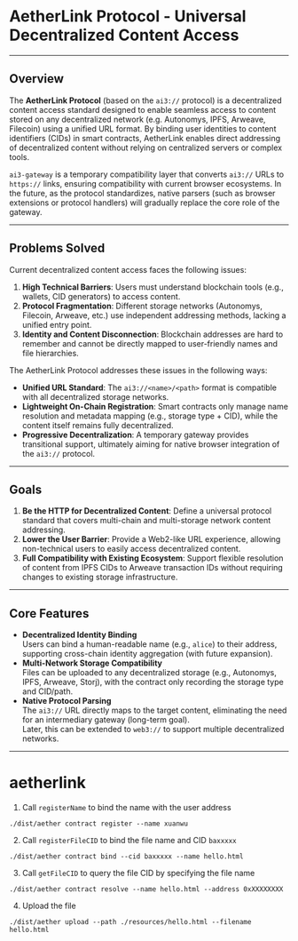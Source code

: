 # AetherLink Protocol - Universal Decentralized Content Access

---

## **Overview**  
The **AetherLink Protocol** (based on the `ai3://` protocol) is a decentralized content access standard designed to enable seamless access to content stored on any decentralized network (e.g. Autonomys, IPFS, Arweave, Filecoin) using a unified URL format. By binding user identities to content identifiers (CIDs) in smart contracts, AetherLink enables direct addressing of decentralized content without relying on centralized servers or complex tools.

`ai3-gateway` is a temporary compatibility layer that converts `ai3://` URLs to `https://` links, ensuring compatibility with current browser ecosystems. In the future, as the protocol standardizes, native parsers (such as browser extensions or protocol handlers) will gradually replace the core role of the gateway.

---

## **Problems Solved**  
Current decentralized content access faces the following issues:  
1. **High Technical Barriers**: Users must understand blockchain tools (e.g., wallets, CID generators) to access content.  
2. **Protocol Fragmentation**: Different storage networks (Autonomys, Filecoin, Arweave, etc.) use independent addressing methods, lacking a unified entry point.  
3. **Identity and Content Disconnection**: Blockchain addresses are hard to remember and cannot be directly mapped to user-friendly names and file hierarchies.

The AetherLink Protocol addresses these issues in the following ways:  
- **Unified URL Standard**: The `ai3://<name>/<path>` format is compatible with all decentralized storage networks.  
- **Lightweight On-Chain Registration**: Smart contracts only manage name resolution and metadata mapping (e.g., storage type + CID), while the content itself remains fully decentralized.  
- **Progressive Decentralization**: A temporary gateway provides transitional support, ultimately aiming for native browser integration of the `ai3://` protocol.

---

## **Goals**  
1. **Be the HTTP for Decentralized Content**: Define a universal protocol standard that covers multi-chain and multi-storage network content addressing.  
2. **Lower the User Barrier**: Provide a Web2-like URL experience, allowing non-technical users to easily access decentralized content.  
3. **Full Compatibility with Existing Ecosystem**: Support flexible resolution of content from IPFS CIDs to Arweave transaction IDs without requiring changes to existing storage infrastructure.

---

## **Core Features**  
- **Decentralized Identity Binding**  
  Users can bind a human-readable name (e.g., `alice`) to their address, supporting cross-chain identity aggregation (with future expansion).  
- **Multi-Network Storage Compatibility**  
  Files can be uploaded to any decentralized storage (e.g., Autonomys, IPFS, Arweave, Storj), with the contract only recording the storage type and CID/path.  
- **Native Protocol Parsing**  
  The `ai3://` URL directly maps to the target content, eliminating the need for an intermediary gateway (long-term goal).  
  Later, this can be extended to `web3://` to support multiple decentralized networks.

---

# aetherlink

1. Call `registerName` to bind the name with the user address
```
./dist/aether contract register --name xuanwu
```

2. Call `registerFileCID` to bind the file name and CID `baxxxxx`
```
./dist/aether contract bind --cid baxxxxx --name hello.html
```

3. Call `getFileCID` to query the file CID by specifying the file name
```
./dist/aether contract resolve --name hello.html --address 0xXXXXXXXX
```

4. Upload the file
```
./dist/aether upload --path ./resources/hello.html --filename hello.html
```